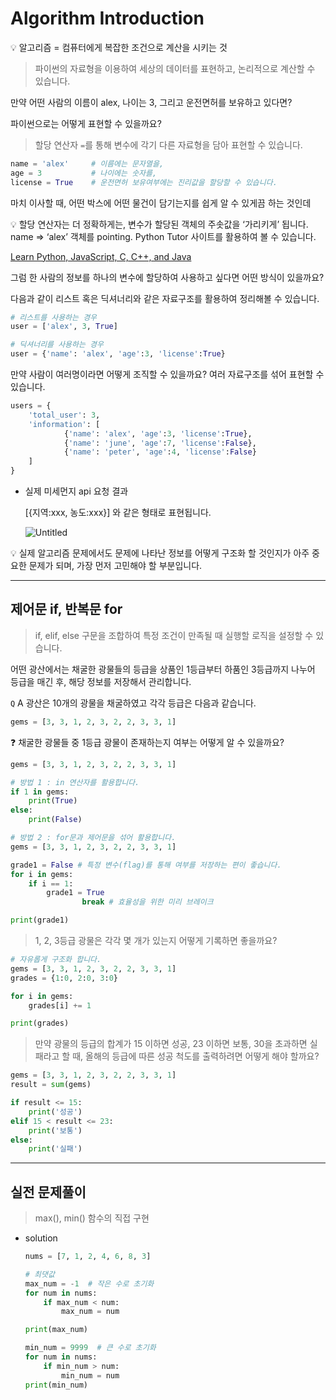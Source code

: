 # Algorithm Introduction

<aside>
💡 알고리즘 = 컴퓨터에게 복잡한 조건으로 계산을 시키는 것

</aside>

> 파이썬의 자료형을 이용하여 세상의 데이터를 표현하고, 논리적으로 계산할 수 있습니다.
> 

만약 어떤 사람의 이름이 alex, 나이는 3, 그리고 운전면허를 보유하고 있다면?

파이썬으로는 어떻게 표현할 수 있을까요?

> 할당 연산자 `=`를 통해 변수에 각기 다른 자료형을 담아 표현할 수 있습니다.
> 

```python
name = 'alex'     # 이름에는 문자열을,
age = 3           # 나이에는 숫자를,
license = True    # 운전면허 보유여부에는 진리값을 할당할 수 있습니다.
```

마치 이사할 때, 어떤 박스에 어떤 물건이 담기는지를 쉽게 알 수 있게끔 하는 것인데 

<aside>
💡 할당 연산자는 더 정확하게는, 변수가 할당된 객체의 주솟값을 ‘가리키게’ 됩니다.
name ⇒ ‘alex’ 객체를 pointing. Python Tutor 사이트를 활용하여 볼 수 있습니다.

</aside>

[Learn Python, JavaScript, C, C++, and Java](https://pythontutor.com/)

그럼 한 사람의 정보를 하나의 변수에 할당하여 사용하고 싶다면 어떤 방식이 있을까요?

다음과 같이 리스트  혹은 딕셔너리와 같은 자료구조를 활용하여 정리해볼 수 있습니다.

```python
# 리스트를 사용하는 경우
user = ['alex', 3, True]

# 딕셔너리를 사용하는 경우
user = {'name': 'alex', 'age':3, 'license':True}
```

만약 사람이 여러명이라면 어떻게 조직할 수 있을까요? 여러 자료구조를 섞어 표현할 수 있습니다.

```python
users = {
	'total_user': 3,
	'information': [
			{'name': 'alex', 'age':3, 'license':True},
			{'name': 'june', 'age':7, 'license':False},
			{'name': 'peter', 'age':4, 'license':False}
	]
}
```

- 실제 미세먼지 api 요청 결과
    
    [{지역:xxx, 농도:xxx}] 와 같은 형태로 표현됩니다.
    
    ![Untitled](https://useful-pantry-930.notion.site/image/https%3A%2F%2Fs3-us-west-2.amazonaws.com%2Fsecure.notion-static.com%2F12711e70-afc8-47e9-8440-94e8e96b3ff4%2FUntitled.png?table=block&id=21668a1c-8195-499e-b2c2-5180f11d7a5f&spaceId=2c73f946-8332-4a01-81d0-e72428bf9af8&width=2000&userId=&cache=v2)
    

<aside>
💡 실제 알고리즘 문제에서도 문제에 나타난 정보를 어떻게 구조화 할 것인지가 아주 중요한 문제가 되며, 가장 먼저 고민해야 할 부분입니다.

</aside>

---

## 제어문 if, 반복문 for

> if, elif, else 구문을 조합하여 특정 조건이 만족될 때 실행할 로직을 설정할 수 있습니다.
> 

어떤 광산에서는 채굴한 광물들의 등급을 상품인 1등급부터 하품인 3등급까지 나누어 등급을 매긴 후, 해당 정보를 저장해서 관리합니다.

`Q` A 광산은 10개의 광물을 채굴하였고 각각 등급은 다음과 같습니다.

```python
gems = [3, 3, 1, 2, 3, 2, 2, 3, 3, 1]
```

❓ 채굴한 광물들 중 1등급 광물이 존재하는지 여부는 어떻게 알 수 있을까요?

```python
gems = [3, 3, 1, 2, 3, 2, 2, 3, 3, 1]

# 방법 1 : in 연산자를 활용합니다.
if 1 in gems:
	print(True)
else:
	print(False)
```

```python
# 방법 2 : for문과 제어문을 섞어 활용합니다.
gems = [3, 3, 1, 2, 3, 2, 2, 3, 3, 1]

grade1 = False # 특정 변수(flag)를 통해 여부를 저장하는 편이 좋습니다.
for i in gems:
    if i == 1:
        grade1 = True
				break # 효율성을 위한 미리 브레이크

print(grade1)
```

> 1, 2, 3등급 광물은 각각 몇 개가 있는지 어떻게 기록하면 좋을까요?
> 

```python
# 자유롭게 구조화 합니다.
gems = [3, 3, 1, 2, 3, 2, 2, 3, 3, 1]
grades = {1:0, 2:0, 3:0}

for i in gems:
    grades[i] += 1

print(grades)
```

> 만약 광물의 등급의 합계가 15 이하면 성공, 23 이하면 보통, 30을 초과하면 실패라고 할 때, 올해의 등급에 따른 성공 척도를 출력하려면 어떻게 해야 할까요?
> 

```python
gems = [3, 3, 1, 2, 3, 2, 2, 3, 3, 1]
result = sum(gems)

if result <= 15:
    print('성공')
elif 15 < result <= 23:
    print('보통')
else:
    print('실패')
```

---

## 실전 문제풀이

> max(), min() 함수의 직접 구현
> 
- solution
    ```python
    nums = [7, 1, 2, 4, 6, 8, 3]
    
    # 최댓값
    max_num = -1  # 작은 수로 초기화
    for num in nums:
        if max_num < num:
            max_num = num
    
    print(max_num)
    
    min_num = 9999  # 큰 수로 초기화
    for num in nums:
        if min_num > num:
            min_num = num
    print(min_num) 
    ```